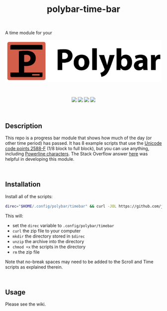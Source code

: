 <h1 align="center">polybar-time-bar</h1>

<p>&nbsp;</p>

A time module for your

<div align="center">
	<picture>
 	 <source media="(prefers-color-scheme: dark)" srcset="https://raw.githubusercontent.com/polybar/polybar/master/doc/_static/banner-dark-mode.png">
 	 <img alt="polybar logo" src="https://raw.githubusercontent.com/polybar/polybar/master/doc/_static/banner.png">
	</picture>
</div>

<p>&nbsp;</p>

<p align="center">
	<a href="https://github.com/jamessouth/polybar-time-bar/blob/master/LICENSE"><img src="https://img.shields.io/github/license/jamessouth/polybar-time-bar"></a>
	<a href="https://archlinux.org/"><img src="https://img.shields.io/badge/Linux-d.svg?logoWidth=40&labelColor=d35e49&color=E3C567&logoColor=000000&logo=Linux"></a>
	<a href="https://www.gnu.org/software/bash/manual/"><img src="https://img.shields.io/badge/Bash-d.svg?logoWidth=40&labelColor=4eaa25&color=293137&logoColor=ffffff&logo=GNU%20Bash"></a>
	<img src="https://img.shields.io/badge/awesome-%C6%94%F0%9D%9A%BA%C5%9E-235789.svg">
</p>
<p>&nbsp;</p>

## Description
This repo is a progress bar module that shows how much of the day (or other time period) has passed. It has 8 example scripts that use the [Unicode code points 2588-F](https://www.unicode.org/charts/PDF/U2580.pdf) (1/8 block to full block), but you can use anything, including [Powerline characters](https://github.com/ryanoasis/powerline-extra-symbols#glyphs). The Stack Overflow answer [here](https://stackoverflow.com/a/68298090) was helpful in developing this module.
<p>&nbsp;</p>

## Installation
Install all of the scripts:
```bash
direc="$HOME/.config/polybar/timebar" && curl -JOL https://github.com/jamessouth/polybar-time-bar/blob/master/timebar.zip?raw=true && mkdir -pv $direc && unzip timebar.zip -d $direc && chmod -R +x $direc && rm timebar.zip
```
This will:
* set the `direc` variable to `.config/polybar/timebar`
* `curl` the zip file to your computer
* `mkdir` the directory stored in `$direc`
* `unzip` the archive into the directory
* `chmod +x` the scripts in the directory
* `rm` the zip file

Note that no-break spaces may need to be added to the Scroll and Time scripts as explained therein.
<p>&nbsp;</p>

## Usage
Please see the wiki.
<p>&nbsp;</p>
